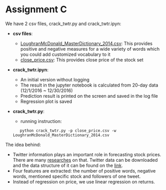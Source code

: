 # Assignment C

We have 2 csv files, crack_twtr.py and crack_twtr.ipyn:
- **csv files**:
  - [LoughranMcDonald_MasterDictionary_2014.csv](http://www3.nd.edu/~mcdonald/Word_Lists.html): 
  This provides positive and negative measures for a wide variety of words which you could add customized vocabulary to it
  - [close_price.csv](https://finance.yahoo.com/):
  This provides close price of the stock set
  
- **crack_twtr.ipyn**:
  - An initial version without logging
  - The result in the jupyter notebook is calculated from 20-day data (12/1/2016 ~ 12/30/2016)
  - Prediction result is printed on the screen and saved in the log file
  - Regression plot is saved
  
- **crack_twtr.py**:
  - running instruction: 
   ```
      python crack_twtr.py -p close_price.csv -w LoughranMcDonald_MasterDictionary_2014.csv
   ```
 
 
 
 
 The idea behind:
 - Twitter information plays an important role in forecasting stock prices. There are many [researches](https://arxiv.org/pdf/1010.3003&) on that. Twitter data can be downloaded and the data structure of it can be found on the [link](https://dev.twitter.com/overview/api/tweets).
 - Four features are extracted: the number of positive words, negative words, mentioned specific stock and followers of one tweet.
 - Instead of regression on price, we use linear regression on returns. 

